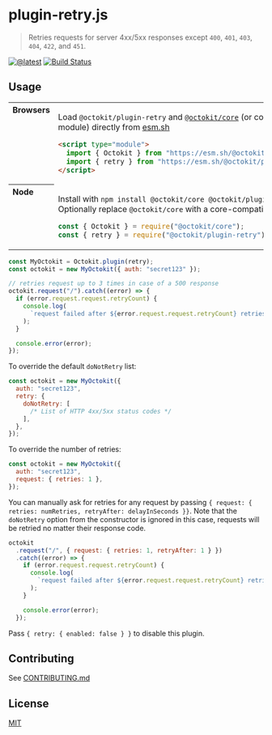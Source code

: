 # plugin-retry.js

> Retries requests for server 4xx/5xx responses except `400`, `401`, `403`, `404`, `422`, and `451`.

[![@latest](https://img.shields.io/npm/v/@octokit/plugin-retry.svg)](https://www.npmjs.com/package/@octokit/plugin-retry)
[![Build Status](https://github.com/octokit/plugin-retry.js/workflows/Test/badge.svg)](https://github.com/octokit/plugin-retry.js/actions?workflow=Test)

## Usage

<table>
<tbody valign=top align=left>
<tr><th>
Browsers
</th><td width=100%>

Load `@octokit/plugin-retry` and [`@octokit/core`](https://github.com/octokit/core.js) (or core-compatible module) directly from [esm.sh](https://esm.sh)

```html
<script type="module">
  import { Octokit } from "https://esm.sh/@octokit/core";
  import { retry } from "https://esm.sh/@octokit/plugin-retry";
</script>
```

</td></tr>
<tr><th>
Node
</th><td>

Install with `npm install @octokit/core @octokit/plugin-retry`. Optionally replace `@octokit/core` with a core-compatible module

```js
const { Octokit } = require("@octokit/core");
const { retry } = require("@octokit/plugin-retry");
```

</td></tr>
</tbody>
</table>

```js
const MyOctokit = Octokit.plugin(retry);
const octokit = new MyOctokit({ auth: "secret123" });

// retries request up to 3 times in case of a 500 response
octokit.request("/").catch((error) => {
  if (error.request.request.retryCount) {
    console.log(
      `request failed after ${error.request.request.retryCount} retries`
    );
  }

  console.error(error);
});
```

To override the default `doNotRetry` list:

```js
const octokit = new MyOctokit({
  auth: "secret123",
  retry: {
    doNotRetry: [
      /* List of HTTP 4xx/5xx status codes */
    ],
  },
});
```

To override the number of retries:

```js
const octokit = new MyOctokit({
  auth: "secret123",
  request: { retries: 1 },
});
```

You can manually ask for retries for any request by passing `{ request: { retries: numRetries, retryAfter: delayInSeconds }}`. Note that the `doNotRetry` option from the constructor is ignored in this case, requests will be retried no matter their response code.

```js
octokit
  .request("/", { request: { retries: 1, retryAfter: 1 } })
  .catch((error) => {
    if (error.request.request.retryCount) {
      console.log(
        `request failed after ${error.request.request.retryCount} retries`
      );
    }

    console.error(error);
  });
```

Pass `{ retry: { enabled: false } }` to disable this plugin.

## Contributing

See [CONTRIBUTING.md](CONTRIBUTING.md)

## License

[MIT](LICENSE)

